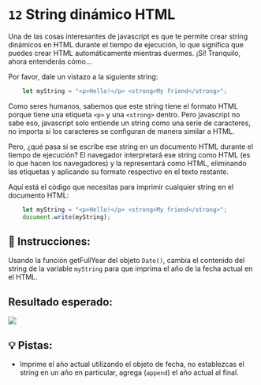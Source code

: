 # `12` String dinámico HTML 

Una de las cosas interesantes de javascript es que te permite crear string dinámicos en HTML durante el tiempo de ejecución, lo que significa que puedes crear HTML automáticamente mientras duermes. ¡Si! Tranquilo, ahora entenderás cómo...

Por favor, dale un vistazo a la siguiente string:

```javascript 
    let myString = "<p>Hello!</p> <strong>My friend</strong>";
```

Como seres humanos, sabemos que este string tiene el formato HTML porque tiene una etiqueta `<p>` y una `<strong>` dentro. Pero javascript no sabe eso, javascript solo entiende un string como una serie de caracteres, no importa si los caracteres se configuran de manera similar a HTML.

Pero, ¿qué pasa si se escribe ese string en un documento HTML durante el tiempo de ejecución? El navegador interpretará ese string como HTML (es lo que hacen los navegadores) y la representará como HTML, eliminando las etiquetas y aplicando su formato respectivo en el texto restante.

Aquí está el código que necesitas para imprimir cualquier string en el documento HTML:

```js
    let myString = "<p>Hello!</p> <strong>My friend</strong>";
    document.write(myString);
```

## 📝 Instrucciones:

Usando la función getFullYear del objeto `Date()`, cambia el contenido del string de la variable `myString` para que imprima el año de la fecha actual en el HTML.

## Resultado esperado:

![](../../.learn/assets/12-1.png)

## 💡 Pistas:

+ Imprime el año actual utilizando el objeto de fecha, no establezcas el string en un año en particular, agrega (`append`) el año actual al final.
